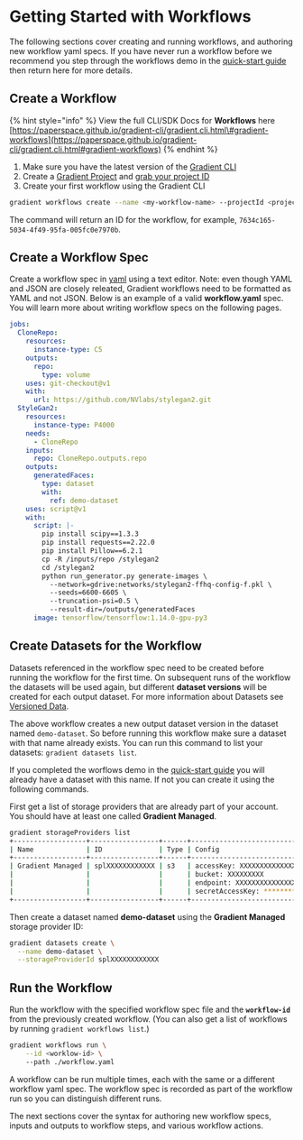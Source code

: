 # Getting Started with Workflows

The following sections cover creating and running workflows, and authoring new workflow yaml specs. If you have never run a workflow before we recommend you step through the workflows demo in the [quick-start guide](https://docs.paperspace.com/gradient/get-started/quick-start#create-a-project) then return here for more details.

## Create a Workflow

{% hint style="info" %}
View the full CLI/SDK Docs for **Workflows** here [https://paperspace.github.io/gradient-cli/gradient.cli.html\#gradient-workflows](https://paperspace.github.io/gradient-cli/gradient.cli.html#gradient-workflows)
{% endhint %}

1. Make sure you have the latest version of the [Gradient CLI](../../get-started/quick-start/install-the-cli.md)
2. Create a [Gradient Project](../../get-started/managing-projects/) and [grab your project ID](../../get-started/managing-projects/#get-your-projects-id)
3. Create your first workflow using the Gradient CLI

```bash
gradient workflows create --name <my-workflow-name> --projectId <project-id>
```

The command will return an ID for the workflow, for example, `7634c165-5034-4f49-95fa-005fc0e7970b`.

## Create a Workflow Spec

Create a workflow spec in [yaml](https://yaml.org) using a text editor. Note: even though YAML and JSON are closely releated, Gradient workflows need to be formatted as YAML and not JSON. Below is an example of a valid **workflow.yaml** spec. You will learn more about writing workflow specs on the following pages.

```yaml
jobs:
  CloneRepo:
    resources:
      instance-type: C5
    outputs:
      repo:
        type: volume
    uses: git-checkout@v1
    with:
      url: https://github.com/NVlabs/stylegan2.git
  StyleGan2:
    resources:
      instance-type: P4000
    needs:
      - CloneRepo
    inputs:
      repo: CloneRepo.outputs.repo
    outputs:
      generatedFaces:
        type: dataset
        with:
          ref: demo-dataset
    uses: script@v1
    with:
      script: |-
        pip install scipy==1.3.3
        pip install requests==2.22.0
        pip install Pillow==6.2.1
        cp -R /inputs/repo /stylegan2
        cd /stylegan2
        python run_generator.py generate-images \
          --network=gdrive:networks/stylegan2-ffhq-config-f.pkl \
          --seeds=6600-6605 \
          --truncation-psi=0.5 \
          --result-dir=/outputs/generatedFaces
      image: tensorflow/tensorflow:1.14.0-gpu-py3
```

## Create Datasets for the Workflow

Datasets referenced in the workflow spec need to be created before running the workflow for the first time. On subsequent runs of the workflow the datasets will be used again, but different **dataset versions** will be created for each output dataset. For more information about Datasets see [Versioned Data](https://docs.paperspace.com/gradient/data/data-overview#versioned-data).

The above workflow creates a new output dataset version in the dataset named `demo-dataset`. So before running this workflow make sure a dataset with that name already exists. You can run this command to list your datasets: `gradient datasets list`.

If you completed the worflows demo in the [quick-start guide](https://docs.paperspace.com/gradient/get-started/quick-start#create-a-project) you will already have a dataset with this name. If not you can create it using the following commands.

First get a list of storage providers that are already part of your account. You should have at least one called **Gradient Managed**.

```bash
gradient storageProviders list
+------------------+-----------------+------+------------------------------------------+
| Name             | ID              | Type | Config                                   |
+------------------+-----------------+------+------------------------------------------+
| Gradient Managed | splXXXXXXXXXXXX | s3   | accessKey: XXXXXXXXXXXXXXXXXXXX          |
|                  |                 |      | bucket: XXXXXXXXX                        |
|                  |                 |      | endpoint: XXXXXXXXXXXXXXXXXXXXXXXXXXXXXX |
|                  |                 |      | secretAccessKey: ********                |
+------------------+-----------------+------+------------------------------------------+
```

Then create a dataset named **demo-dataset** using the **Gradient Managed** storage provider ID:

```bash
gradient datasets create \
  --name demo-dataset \
  --storageProviderId splXXXXXXXXXXXX
```

## Run the Workflow

Run the workflow with the specified workflow spec file and the **`workflow-id`** from the previously created workflow. \(You can also get a list of workflows by running `gradient workflows list`.\)

```bash
gradient workflows run \
    --id <worklow-id> \ 
    --path ./workflow.yaml
```

A workflow can be run multiple times, each with the same or a different workflow yaml spec. The workflow spec is recorded as part of the workflow run so you can distinguish different runs.

The next sections cover the syntax for authoring new workflow specs, inputs and outputs to workflow steps, and various workflow actions.

